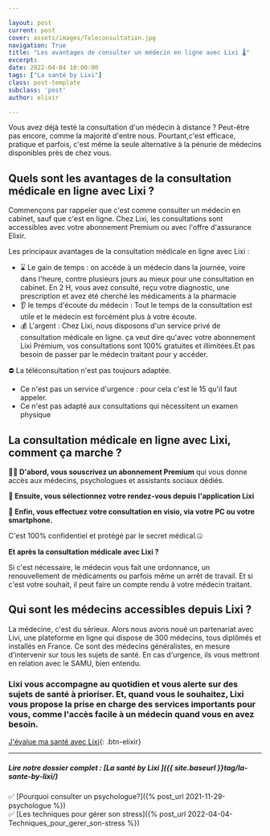 ```yaml
---

layout: post
current: post
cover: assets/images/Teleconsultation.jpg
navigation: True
title: "Les avantages de consulter un médecin en ligne avec Lixi 🌡️"
excerpt: 
date: 2022-04-04 10:00:00
tags: ["La santé by Lixi"]
class: post-template
subclass: 'post'
author: elixir

---
```



Vous avez déjà testé la consultation d'un médecin à distance ? Peut-être pas encore, comme la majorité d'entre nous.
Pourtant,c'est efficace, pratique et parfois, c'est même la seule alternative à la pénurie de médecins disponibles près de chez vous.

## Quels sont les avantages de la consultation médicale en ligne avec Lixi ?

Commençons par rappeler que c'est comme consulter un médecin en cabinet, sauf que c'est en ligne. Chez Lixi, les consultations sont accessibles avec votre abonnement Premium ou avec l'offre d'assurance Elixir.

Les principaux avantages de la consultation médicale en ligne avec Lixi :

- ⌛ Le gain de temps : on accède à un médecin dans la journée, voire dans l'heure, contre plusieurs jours au mieux pour une consultation en cabinet. En 2 H, vous avez consulté, reçu votre diagnostic, une prescription et avez été cherché les médicaments à la pharmacie
- 👂 le temps d'écoute du médecin :  Tout le temps de la consultation est utile et le médecin est forcémént plus à votre écoute. 
- 💰 L'argent : Chez Lixi, nous disposons d'un service privé de consultation médicale en ligne. ça veut dire qu'avec votre abonnement Lixi Prémium, vos consultations sont 100% gratuites et illimitées.Et pas besoin de passer par le médecin traitant pour y accéder.

⛔ La téléconsultation n'est pas toujours adaptée. 
* Ce n'est pas un service d'urgence : pour cela c'est le 15 qu'il faut appeler.
* Ce n'est pas adapté aux consultations qui nécessitent un examen physique 

## La consultation médicale en ligne avec Lixi, comment ça marche ?

 **🙆‍♀️ D'abord, vous souscrivez un abonnement Premium** qui vous donne accès aux médecins, psychologues et assistants sociaux dédiés.

**📅 Ensuite, vous sélectionnez votre rendez-vous depuis l'application Lixi**

**📱 Enfin, vous effectuez votre consultation en visio, via votre PC ou votre smartphone.**

C'est 100% confidentiel et protégé par le secret médical.🤐

 **Et après la consultation médicale avec Lixi ?**

Si c'est nécessaire, le médecin vous fait une ordonnance, un renouvellement de médicaments ou parfois même un arrêt de travail. 
Et si c'est votre souhait, il peut faire un compte rendu à votre médecin traitant.

## Qui sont les médecins accessibles depuis Lixi ? 

La médecine, c'est du sérieux. Alors nous avons noué un partenariat avec Livi, une plateforme en ligne qui dispose de 300 médecins, tous diplômés et installés en France.
Ce sont des médecins généralistes, en mesure d'intervenir sur tous les sujets de santé. En cas d'urgence, ils vous mettront en relation avec le SAMU, bien entendu.

### Lixi vous accompagne au quotidien et vous alerte sur des sujets de santé à prioriser. Et, quand vous le souhaitez, Lixi vous propose la prise en charge des services importants pour vous, comme l'accès facile à un médecin quand vous en avez besoin.

[J'évalue ma santé avec Lixi](https://www.heylixi.fr/){: .btn-elixir}

---
  
##### Lire notre dossier complet : [La santé by Lixi ]({{ site.baseurl }}tag/la-sante-by-lixi/)

✅ [Pourquoi consulter un psychologue?]({% post_url 2021-11-29-psychologue %})  
✅ [Les techniques pour gérer son stress]({% post_url 2022-04-04-Techniques_pour_gerer_son-stress %})
